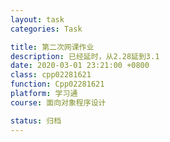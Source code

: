 ```yaml
---
layout: task
categories: Task

title: 第二次网课作业
description: 已经延时，从2.28延到3.1
date: 2020-03-01 23:21:00 +0800
class: cpp02281621
function: Cpp02281621
platform: 学习通
course: 面向对象程序设计

status: 归档
---
```


